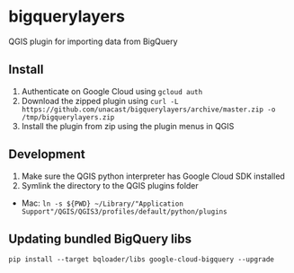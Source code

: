 # bigquerylayers 
QGIS plugin for importing data from BigQuery

## Install
1. Authenticate on Google Cloud using `gcloud auth`
2. Download the zipped plugin using  `curl -L https://github.com/unacast/bigquerylayers/archive/master.zip -o /tmp/bigquerylayers.zip`
3. Install the plugin from zip using the plugin menus in QGIS

## Development

1. Make sure the QGIS python interpreter has Google Cloud SDK installed
2. Symlink the directory to the QGIS plugins folder

*  Mac: `ln -s ${PWD} ~/Library/"Application Support"/QGIS/QGIS3/profiles/default/python/plugins`


## Updating bundled BigQuery libs

`pip install --target bqloader/libs google-cloud-bigquery --upgrade` 